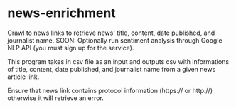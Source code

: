 # news-enrichment
Crawl to news links to retrieve news' title, content, date published, and journalist name. SOON: Optionally run sentiment analysis through Google NLP API (you must sign up for the service).

This program takes in csv file as an input and outputs csv with informations of title, content, date published, and journalist name from a given news article link.

Ensure that news link contains protocol information (https:// or http://) otherwise it will retrieve an error.
